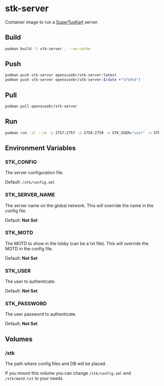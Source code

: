 # stk-server

Container image to run a [SuperTuxKart](https://supertuxkart.net/) server.

## Build

```bash
podman build -t stk-server . --no-cache
```

## Push

```bash
podman push stk-server opensusebr/stk-server:latest
podman push stk-server opensusebr/stk-server:$(date +"%Y%m%d")
```

## Pull

```bash
podman pull opensusebr/stk-server
```

## Run

```bash
podman run -it --rm -p 2757:2757 -p 2759:2759 -e STK_USER="user" -e STK_PASSWORD="pwd" -e STK_SERVER_NAME="openSUSE Brasil" opensusebr/stk-server
```

## Environment Variables

### STK_CONFIG

The server configuration file.

Default: `/stk/config.xml`

### STK_SERVER_NAME

The server name on the global network.
This will override the name in the config file.

Default: **Not Set**

### STK_MOTD

The MOTD to show in the lobby (can be a txt file).
This will override the MOTD in the config file.

Default: **Not Set**

### STK_USER

The user to authenticate.

Default: **Not Set**

### STK_PASSWORD

The user password to authenticate.

Default: **Not Set**

## Volumes

### /stk

The path where config files and DB will be placed.

If you mount this volume you can change `/stk/config.xml` and `/stk/motd.txt` to your needs.
